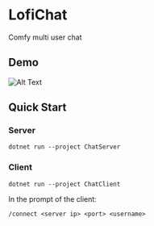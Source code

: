 # LofiChat

Comfy multi user chat

## Demo

![Alt Text](https://media.giphy.com/media/v1.Y2lkPTc5MGI3NjExNnlrZmtrNjZlMHcyeWgzMTBydXlqN3JqYWU1azVidTF6ODNpY3lwaCZlcD12MV9pbnRlcm5hbF9naWZfYnlfaWQmY3Q9Zw/eWQ07C2IeJymoQ3llI/giphy.gif)

## Quick Start

### Server

```
dotnet run --project ChatServer
```

### Client

```
dotnet run --project ChatClient
```

In the prompt of the client:
```
/connect <server ip> <port> <username>
```


